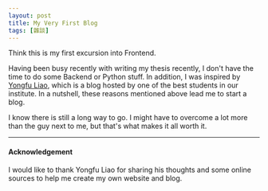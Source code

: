 ```yaml
---
layout: post
title: My Very First Blog
tags: [雜談]
---
```

 
Think this is my first excursion into Frontend.

Having been busy recently with writing my thesis recently, I don't have the time to do some Backend or Python stuff. In addition, I was inspired by [Yongfu Liao](https://yongfu.name/), which is a blog hosted by one of the best students in our institute. In a nutshell, these reasons mentioned above lead me to start a blog.

I know there is still a long way to go. I might have to overcome a lot more than the guy next to me, but that's what makes it all worth it.

---

#### Acknowledgement 

I would like to thank Yongfu Liao for sharing his thoughts and some online sources to help me create my own website and blog. 
 
